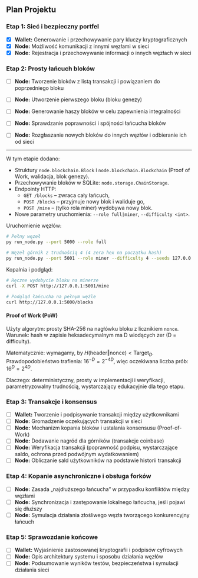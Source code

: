 ## Plan Projektu

### **Etap 1: Sieć i bezpieczny portfel**

- [x] **Wallet:** Generowanie i przechowywanie pary kluczy kryptograficznych
- [x] **Node:** Możliwość komunikacji z innymi węzłami w sieci
- [x] **Node:** Rejestracja i przechowywanie informacji o innych węzłach w sieci

### **Etap 2: Prosty łańcuch bloków**

- [ ] **Node:** Tworzenie bloków z listą transakcji i powiązaniem do poprzedniego bloku
- [ ] **Node:** Utworzenie pierwszego bloku (bloku genezy)
- [ ] **Node:** Generowanie haszy bloków w celu zapewnienia integralności
- [ ] **Node:** Sprawdzanie poprawności i spójności łańcucha bloków
- [ ] **Node:** Rozgłaszanie nowych bloków do innych węzłów i odbieranie ich od sieci


---

W tym etapie dodano:
- Struktury `node.blockchain.Block` i `node.blockchain.Blockchain` (Proof of Work, walidacja, blok genezy).
- Przechowywanie bloków w SQLite: `node.storage.ChainStorage`.
- Endpointy HTTP:
	- `GET /blocks` – zwraca cały łańcuch,
	- `POST /blocks` – przyjmuje nowy blok i waliduje go,
	- `POST /mine` – (tylko rola miner) wydobywa nowy blok.
- Nowe parametry uruchomienia: `--role full|miner`, `--difficulty <int>`.

Uruchomienie węzłów:

```bash
# Pełny węzeł
py run_node.py --port 5000 --role full

# Węzeł górnik z trudnością 4 (4 zera hex na początku hash)
py run_node.py --port 5001 --role miner --difficulty 4 --seeds 127.0.0.1:5000
```

Kopalnia i podgląd:

```bash
# Ręczne wydobycie bloku na minerze
curl -X POST http://127.0.0.1:5001/mine

# Podgląd łańcucha na pełnym węźle
curl http://127.0.0.1:5000/blocks
```

#### Proof of Work (PoW)

Użyty algorytm: prosty SHA-256 na nagłówku bloku z licznikiem `nonce`.
Warunek: hash w zapisie heksadecymalnym ma D wiodących zer (D = difficulty).

Matematycznie: wymagamy, by $H(\text{header} \Vert \text{nonce}) < \text{Target}_D$.
Prawdopodobieństwo trafienia: $16^{-D} = 2^{-4D}$, więc oczekiwana liczba prób: $16^{D} = 2^{4D}$.

Dlaczego: deterministyczny, prosty w implementacji i weryfikacji, parametryzowalny trudnością, wystarczający edukacyjnie dla tego etapu.


### **Etap 3: Transakcje i konsensus**

- [ ] **Wallet:** Tworzenie i podpisywanie transakcji między użytkownikami
- [ ] **Node:** Gromadzenie oczekujących transakcji w sieci
- [ ] **Node:** Mechanizm kopania bloków i ustalania konsensusu (Proof-of-Work)
- [ ] **Node:** Dodawanie nagród dla górników (transakcje coinbase)
- [ ] **Node:** Weryfikacja transakcji (poprawność podpisu, wystarczające saldo, ochrona przed podwójnym wydatkowaniem)
- [ ] **Node:** Obliczanie sald użytkowników na podstawie historii transakcji

### **Etap 4: Kopanie asynchroniczne i obsługa forków**

- [ ] **Node:** Zasada „najdłuższego łańcucha” w przypadku konfliktów między węzłami
- [ ] **Node:** Synchronizacja i zastępowanie lokalnego łańcucha, jeśli pojawi się dłuższy
- [ ] **Node:** Symulacja działania złośliwego węzła tworzącego konkurencyjny łańcuch

### **Etap 5: Sprawozdanie końcowe**

- [ ] **Wallet:** Wyjaśnienie zastosowanej kryptografii i podpisów cyfrowych
- [ ] **Node:** Opis architektury systemu i sposobu działania węzłów
- [ ] **Node:** Podsumowanie wyników testów, bezpieczeństwa i symulacji działania sieci
